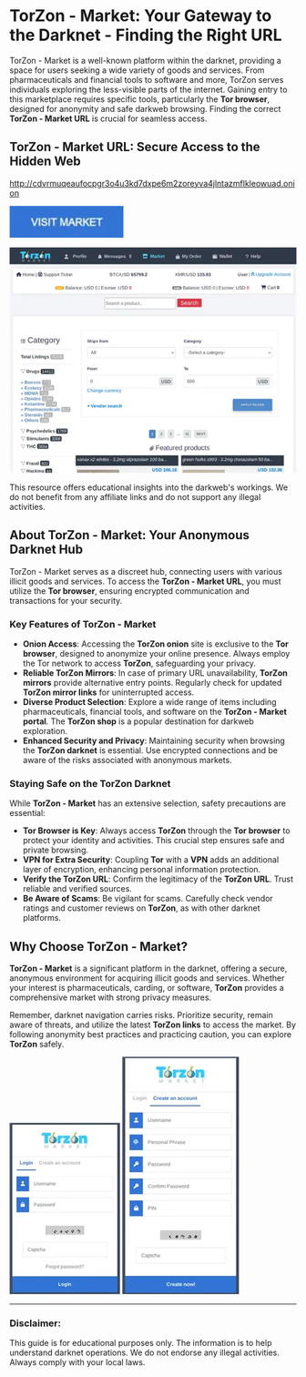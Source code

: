 # TorZon - Market: Your Gateway to the Darknet - Finding the Right URL

TorZon - Market is a well-known platform within the darknet, providing a space for users seeking a wide variety of goods and services. From pharmaceuticals and financial tools to software and more, TorZon serves individuals exploring the less-visible parts of the internet. Gaining entry to this marketplace requires specific tools, particularly the **Tor browser**, designed for anonymity and safe darkweb browsing. Finding the correct **TorZon - Market URL** is crucial for seamless access.

## TorZon - Market URL: Secure Access to the Hidden Web

http://cdvrmuqeaufocpgr3o4u3kd7dxpe6m2zoreyva4jlntazmflkleowuad.onion

[<img src="/packages/accent  .webp" width="200">](http://cdvrmuqeaufocpgr3o4u3kd7dxpe6m2zoreyva4jlntazmflkleowuad.onion)

<a href="http://cdvrmuqeaufocpgr3o4u3kd7dxpe6m2zoreyva4jlntazmflkleowuad.onion"><img src="/packages/review.webp" alt="TorZon - Market URL" style="max-width: 100%;"></a>

This resource offers educational insights into the darkweb's workings. We do not benefit from any affiliate links and do not support any illegal activities.

## About TorZon - Market: Your Anonymous Darknet Hub

TorZon - Market serves as a discreet hub, connecting users with various illicit goods and services. To access the **TorZon - Market URL**, you must utilize the **Tor browser**, ensuring encrypted communication and transactions for your security.

### Key Features of TorZon - Market

-   **Onion Access**: Accessing the **TorZon onion** site is exclusive to the **Tor browser**, designed to anonymize your online presence. Always employ the Tor network to access **TorZon**, safeguarding your privacy.
-   **Reliable TorZon Mirrors**: In case of primary URL unavailability, **TorZon mirrors** provide alternative entry points. Regularly check for updated **TorZon mirror links** for uninterrupted access.
-   **Diverse Product Selection**: Explore a wide range of items including pharmaceuticals, financial tools, and software on the **TorZon - Market portal**. The **TorZon shop** is a popular destination for darkweb exploration.
-   **Enhanced Security and Privacy**: Maintaining security when browsing the **TorZon darknet** is essential. Use encrypted connections and be aware of the risks associated with anonymous markets.

### Staying Safe on the TorZon Darknet

While **TorZon - Market** has an extensive selection, safety precautions are essential:

-   **Tor Browser is Key**: Always access **TorZon** through the **Tor browser** to protect your identity and activities. This crucial step ensures safe and private browsing.
-   **VPN for Extra Security**: Coupling **Tor** with a **VPN** adds an additional layer of encryption, enhancing personal information protection.
-   **Verify the TorZon URL**: Confirm the legitimacy of the **TorZon URL**. Trust reliable and verified sources.
-   **Be Aware of Scams**: Be vigilant for scams. Carefully check vendor ratings and customer reviews on **TorZon**, as with other darknet platforms.

## Why Choose TorZon - Market?

**TorZon - Market** is a significant platform in the darknet, offering a secure, anonymous environment for acquiring illicit goods and services. Whether your interest is pharmaceuticals, carding, or software, **TorZon** provides a comprehensive market with strong privacy measures.

Remember, darknet navigation carries risks. Prioritize security, remain aware of threats, and utilize the latest **TorZon links** to access the market. By following anonymity best practices and practicing caution, you can explore **TorZon** safely.

<a href="http://cdvrmuqeaufocpgr3o4u3kd7dxpe6m2zoreyva4jlntazmflkleowuad.onion"><img src="/packages/read.webp" alt="TorZon - Market Login" style="max-width: 100%;"></a>
<a href="http://cdvrmuqeaufocpgr3o4u3kd7dxpe6m2zoreyva4jlntazmflkleowuad.onion"><img src="/packages/center  .webp" alt="TorZon - Market Register" style="max-width: 100%;"></a>

---

### Disclaimer:

This guide is for educational purposes only. The information is to help understand darknet operations. We do not endorse any illegal activities. Always comply with your local laws.